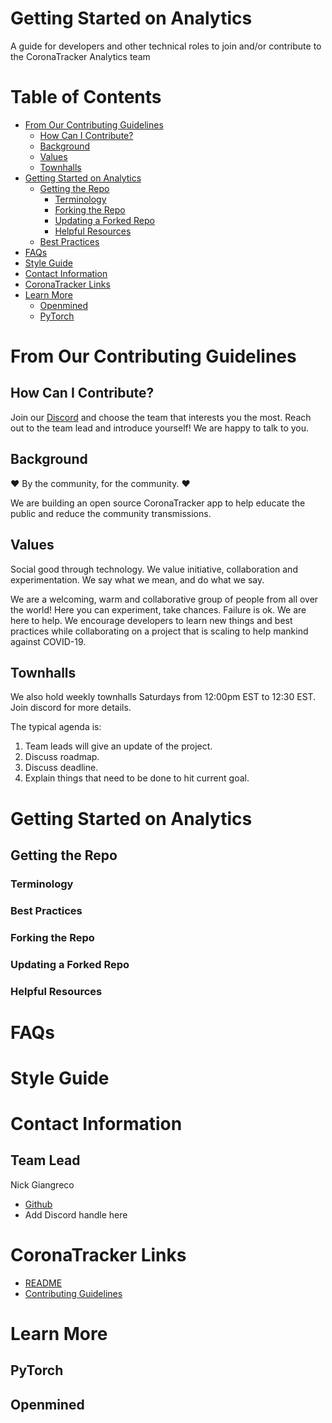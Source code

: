 # Getting Started on Analytics
A guide for developers and other technical roles to join and/or contribute to the CoronaTracker Analytics team 

# Table of Contents

<!-- TOC -->


- [From Our Contributing Guidelines](#from-our-contributing-guidelines)
  - [How Can I Contribute?](#how-can-i-contribute)
  - [Background](#background)
  - [Values](#values)
  - [Townhalls](#townhalls)
- [Getting Started on Analytics](#getting-started-on-analytics)
  - [Getting the Repo](#getting-the-repo)
    - [Terminology](#terminology)
    - [Forking the Repo](#forking-the-repo)
    - [Updating a Forked Repo](#updating-a-forked-repo)
    - [Helpful Resources](#helpful-resources)
  - [Best Practices](#best-practices)
- [FAQs](#faqs)
- [Style Guide](#style-guide)
- [Contact Information](#contact-information)
- [CoronaTracker Links](#coronatrackerp-links)
- [Learn More](#learn-more)
    - [Openmined](#openmined)
    - [PyTorch](#pytorch)

<!-- /TOC -->


# From Our Contributing Guidelines

## How Can I Contribute?

Join our [Discord](https://discord.gg/pPERUuv) and choose the team that interests you the most. Reach out to the team lead and introduce yourself! We are happy to talk to you.


## Background

❤️ By the community, for the community. ❤️

We are building an open source CoronaTracker app to help educate the public and reduce the community transmissions.

## Values

Social good through technology. We value initiative, collaboration and experimentation. We say what we mean, and do what we say.

We are a welcoming, warm and collaborative group of people from all over the world! Here you can experiment, take chances. Failure is ok. We are here to help. We encourage developers to learn new things and best practices while collaborating on a project that is scaling to help mankind against COVID-19.

## Townhalls

We also hold weekly townhalls Saturdays from 12:00pm EST to 12:30 EST. Join discord for more details.

The typical agenda is:  

1) Team leads will give an update of the project.
2) Discuss roadmap.
3) Discuss deadline.
4) Explain things that need to be done to hit current goal.

  
# Getting Started on Analytics
## Getting the Repo
### Terminology
### Best Practices
### Forking the Repo
### Updating a Forked Repo
### Helpful Resources

# FAQs

# Style Guide

# Contact Information
## Team Lead
Nick Giangreco
- [Github](https://github.com/ngiangre)
- Add Discord handle here


# CoronaTracker Links
- [README](https://github.com/COVID-19-electronic-health-system/Corona-tracker/blob/master/README.md) 
- [Contributing Guidelines](https://github.com/COVID-19-electronic-health-system/Corona-tracker/blob/master/CONTRIBUTING.md)

# Learn More
## PyTorch
## Openmined



